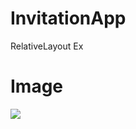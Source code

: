 # InvitationApp
RelativeLayout Ex

# Image

![](![image](https://user-images.githubusercontent.com/83320125/182385915-50038b6e-744a-4875-b9bc-d093a74acc1c.png))
